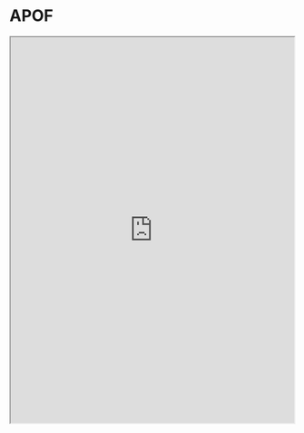 # APOF
<iframe src="https://www.codesters.com/embed/v1/preview/58be7cb492bf489dbaf5bff8f813aa4a/" height="680" width="500"></iframe>
